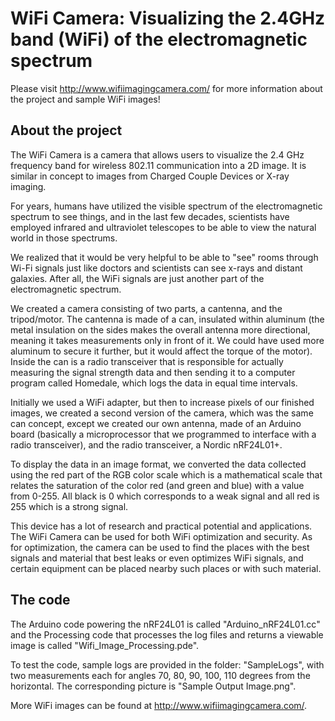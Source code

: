 # WiFi Camera: Visualizing the 2.4GHz band (WiFi) of the electromagnetic spectrum

Please visit http://www.wifiimagingcamera.com/ for more information about the project and sample WiFi images!

## About the project
The WiFi Camera is a camera that allows users to visualize the 2.4 GHz frequency band for wireless 802.11 communication into a 2D image. It is similar in concept to images from Charged Couple Devices or X-ray imaging.

For years, humans have utilized the visible spectrum of the electromagnetic spectrum to see things, and in the last few decades, scientists have employed infrared and ultraviolet telescopes to be able to view the natural world in those spectrums.

We realized that it would be very helpful to be able to "see" rooms through Wi-Fi signals just like doctors and scientists can see x-rays and distant galaxies. After all, the WiFi signals are just another part of the electromagnetic spectrum.

We created a camera consisting of two parts, a cantenna, and the tripod/motor. The cantenna is made of a can, insulated within aluminum (the metal insulation on the sides makes the overall antenna more directional, meaning it takes measurements only in front of it. We could have used more aluminum to secure it further, but it would affect the torque of the motor). Inside the can is a radio transceiver that is responsible for actually measuring the signal strength data and then sending it to a computer program called Homedale, which logs the data in equal time intervals.

Initially we used a WiFi adapter, but then to increase pixels of our finished images, we created a second version of the camera, which was the same can concept, except we created our own antenna, made of an Arduino board (basically a microprocessor that we programmed to interface with a radio transceiver), and the radio transceiver, a Nordic nRF24L01+.

To display the data in an image format, we converted the data collected using the red part of the RGB color scale which is a mathematical scale that relates the saturation of the color red (and green and blue) with a value from 0-255. All black is 0 which corresponds to a weak signal and all red is 255 which is a strong signal.

This device has a lot of research and practical potential and applications. The WiFi Camera can be used for both WiFi optimization and security. As for optimization, the camera can be used to find the places with the best signals and material that best leaks or even optimizes WiFi signals, and certain equipment can be placed nearby such places or with such material.

## The code

The Arduino code powering the nRF24L01 is called "Arduino_nRF24L01.cc" and the Processing code that processes the log files and returns a viewable image is called "Wifi_Image_Processing.pde".

To test the code, sample logs are provided in the folder: "SampleLogs", with two measurements each for angles 70, 80, 90, 100, 110 degrees from the horizontal. The corresponding picture is "Sample Output Image.png".

More WiFi images can be found at http://www.wifiimagingcamera.com/.
